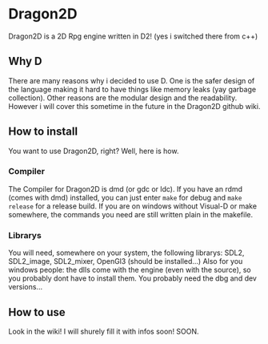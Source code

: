 # Dragon2D
Dragon2D is a 2D Rpg engine written in D2! (yes i switched there from c++) 

## Why D
There are many reasons why i decided to use D. One is the safer design of the language making it hard to have things like memory leaks (yay garbage collection). 
Other reasons are the modular design and the readability. However i will cover this sometime in the future in the Dragon2D github wiki.

## How to install 
You want to use Dragon2D, right? Well, here is how. 
### Compiler
The Compiler for Dragon2D is dmd (or gdc or ldc). If you have an rdmd (comes with dmd) installed, you can just enter
`make` for debug and `make release` for a release build. 
If you are on windows without Visual-D or make somewhere, the commands you need are still written plain in the makefile.
### Librarys
You will need, somewhere on your system, the following librarys: SDL2, SDL2_image, SDL2_mixer, OpenGl3 (should be installed...)
Also for you windows people: the dlls come with the engine (even with the source), so you probably dont have to install them. 
You probably need the dbg and dev versions... 

## How to use
Look in the wiki! I will shurely fill it with infos soon! SOON. 
